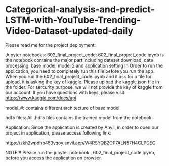# Categorical-analysis-and-predict-LSTM-with-YouTube-Trending-Video-Dataset-updated-daily

Please read me for the project deployment: 

Jupyter notebooks: 
602_final_project_code: 602_final_project_code.ipynb is the notebook contains the major part including dateset download, data processing, 
base model, model 2 and application setting In Order to run the application, you need to completely run this file before you run the app. 
When you run the 602_final_project_code.ipynb and it ask for a file for upload, it is asking the key of kaggle. Please upload the kaggle.json file in 
the folder. For sercurity purpose, we will not provide the key of kaggle from our account. If you have questions with keys, please visit:
https://www.kaggle.com/docs/api

model_#: contains different architecture of base model

hdf5 files: 
All .hdf5 files contains the trained model from the notebook. 

Application: 
Since the application is created by Anvil, in order to open our project in application, please access following link: 

https://zkh2wpdhb453yqoy.anvil.app/W4RSYQBZOP7ALN57H4CLPDEC

NOTE!!! 
Please run the jupyter notebook , 602_final_project_code.ipynb, before you access the application on browser.

 
